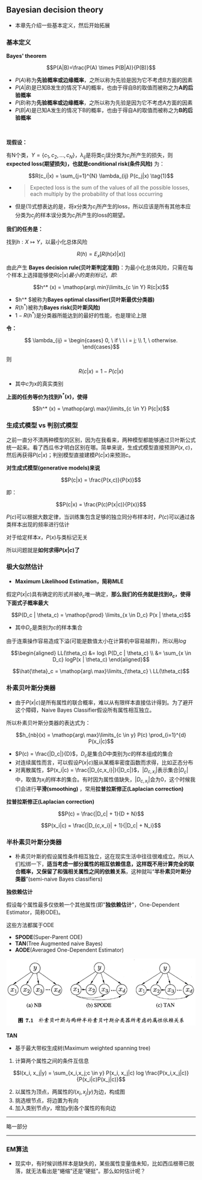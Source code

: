 ## Bayesian decision theory

- 本章先介绍一些基本定义，然后开始拓展

### 基本定义

**Bayes' theorem**

$$P(A|B)=\frac{P(A) \times P(B|A)}{P(B)}$$

- $P(A)$称为**先验概率或边缘概率**，之所以称为先验是因为它不考虑B方面的因素
- $P(A|B)$是已知B发生的情况下A的概率，也由于得自B的取值而被称之为**A的后验概率**
- $P(B)$称为**先验概率或边缘概率**，之所以称为先验是因为它不考虑A方面的因素
- $P(B|A)$是已知A发生的情况下B的概率，也由于得自A的取值而被称之为**B的后验概率**

<br />

**现假设：**

有N个类，$Y=\{c_1, c_2, ... , c_N\}$，$\lambda_{ij}$是将类$c_j$误分类为$c_i$所产生的损失，则 **expected loss(期望损失)，也就是conditional risk(条件风险)** 为：

$$R(c_i|x) = \sum_{j=1}^{N} \lambda_{ij} P(c_j|x) \tag{1}$$

- >Expected loss is the sum of the values of all the possible losses, each multiply by the probability of that loss occurring
- 但是(1)式想表达的是，将$x$分类为$c_i$所产生的loss，所以应该是所有其他本应分类为$c_j$的样本误分类为$c_i$所产生的loss的期望。

**我们的任务是：**

找到$h: X \mapsto Y$，以最小化总体风险

$$R(h)=E_x [R(h(x)|x)]$$

由此产生 **Bayes decision rule(贝叶斯判定准则)**：为最小化总体风险，只需在每个样本上选择能够使$R(c|x)最小的类别标记，即:$

$$h^* (x) = \mathop{arg\ min}\limits_{c \in Y} R(c|x)$$

- $h^* $被称为**Bayes optimal classifier(贝叶斯最优分类器)**
- $R(h^* )$被称为**Bayes risk(贝叶斯风险)**
- $1-R(h^* )$是分类器所能达到的最好的性能，也是理论上限

**令：**

$$
\lambda_{ij} = \begin{cases}
0, \ if \ \ i = j; \\
1, \ otherwise.
\end{cases}$$

则

$$R(c|x) = 1 - P(c|x)$$

- 其中$c$为x的真实类别

**上面的任务等价为找到$h^* (x)$，使得**

$$h^* (x) = \mathop{arg\ max}\limits_{c \in Y} P(c|x)$$



### 生成式模型 vs 判别式模型

之前一直分不清两种模型的区别，因为在我看来，两种模型都能够通过贝叶斯公式统一起来。看了西瓜书才明白区别在哪。简单来说，生成式模型直接预测$P(x,c)$，然后再获得$P(c|x)$；判别模型直接建模$P(c|x)$来预测$c$。

**对生成式模型(generative models)来说**

$$P(c|x) = \frac{P(x,c)}{P(x)}$$

即：

$$P(c|x) = \frac{P(c)P(x|c)}{P(x)}$$

$P(c)$可以根据大数定律，当训练集包含足够的独立同分布样本时，$P(c)$可以通过各类样本出现的频率进行估计

对于给定样本$x$，$P(x)$与类标记无关

所以问题就是**如何求得$P(x|c)$了**



### 极大似然估计

- **Maximum Likelihood Estimation，简称MLE**

假定$P(x|c)$具有确定的形式并被$\theta_c$唯一确定，**那么我们的任务就是找到$\theta_c$，使得下面式子概率最大**

$$P(D_c | \theta_c) = \mathop{\prod} \limits_{x \in D_c} P(x | \theta_c)$$

- 其中$D_c$是类别为$c$的样本集合

由于连乘操作容易造成下溢(可能是数值太小在计算机中容易越界)，所以用$log$

$$\begin{aligned}
LL(\theta_c) &= log\ P(D_c | \theta_c) \\
             &= \sum_{x \in D_c} logP(x | \theta_c)
\end{aligned}$$

$$\hat{\theta}_c = \mathop{arg\ max}\limits_{\theta_c} \ LL(\theta_c)$$

### 朴素贝叶斯分类器

- 由于$P(x|c)$是所有属性的联合概率，难以从有限样本直接估计得到。为了避开这个障碍，Naive Bayes Classifier假设所有属性相互独立。

所以朴素贝叶斯分类器的表达式为：

$$h_{nb}(x) = \mathop{arg\ max}\limits_{c \in y} P(c) \prod_{i=1}^{d} P(x_i|c)$$

- $P(c) = \frac{|D_c|}{D}$，$D_c$是集合$D$中类别为$c$的样本组成的集合
- 对连续属性而言，可以假设$P(x|c)$服从某概率密度函数而求得，比如正态分布
- 对离散属性，$P(x_i|c) = \frac{|D_{c,x_i}|}{|D_c|}$，$|D_{c,x_i}|$表示集合$|D_c|$中，取值为$x_i$的样本的集合。有时因为属性值缺失，$|D_{c,x_i}|$会为0，这个时候我们会进行**平滑(smoothing)** ，常用**拉普拉斯修正(Laplacian correction)**

**拉普拉斯修正(Laplacian correction)**

$$P(c) = \frac{|D_c| + 1}{D + N}$$

$$P(x_i|c) = \frac{|D_{c,x_i}| + 1}{|D_c| + N_i}$$

### 半朴素贝叶斯分类器

- 朴素贝叶斯的假设属性条件相互独立，这在现实生活中往往很难成立。所以人们松绑一下，**适当考虑一部分属性的相互依赖信息，这样既不用计算完全的联合概率，又保留了和强相关属性之间的依赖关系**，这种就叫“**半朴素贝叶斯分类器**”(semi-naive Bayes classifiers)

**独依赖估计**

假设每个属性最多仅依赖一个其他属性(即"**独依赖估计**"，One-Dependent Estimator，简称ODE)。

这些方法都属于ODE

- **SPODE**(Super-Parent ODE)
- **TAN**(Tree Augmented naive Bayes)
- **AODE**(Averaged One-Dependent Estimator)

![](assets/Chapter7_Bayes-dff0d.png)

**TAN**

- 基于最大带权生成树(Maximum weighted spanning tree)

1. 计算两个属性之间的条件互信息

$$I(x_i, x_j|y) = \sum_{x_i,x_j;c \in y} P(x_i, x_j|c) log \frac{P(x_i,x_j|c)}{P(x_i|c)P(x_j|c)}$$

2. 以属性为顶点，两属性的$I(x_i, x_j|y)$为边，构成图
3. 挑选根节点，将边置为有向
4. 加入类别节点$y$，增加$y$到各个属性的有向边

---

略一部分

---

### EM算法

- 现实中，有时候训练样本是缺失的，某些属性变量值未知，比如西瓜根蒂已脱落，就无法看出是“蜷缩”还是“硬挺”。那么如何估计呢？
